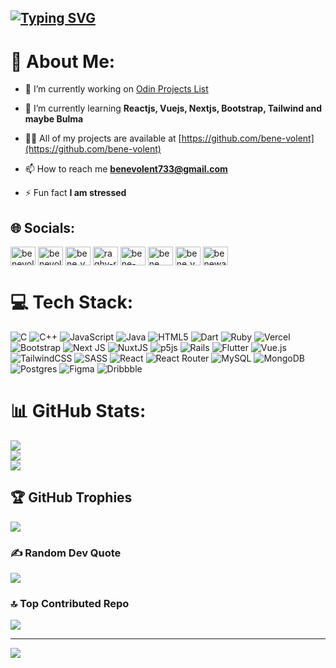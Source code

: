 <a href="https://git.io/typing-svg"><img align="center" src="https://readme-typing-svg.demolab.com?font=Typewolf&center=true&vCenter=true&width=435&lines=Hi+%F0%9F%99%8B%E2%80%8D%E2%99%82%EF%B8%8F;I+am+Raghav;I+also+go+by+Bene;I+am+a+Frontend+Developer+%F0%9F%8C%90" alt="Typing SVG" /></a>
---
# 💫 About Me:
- 🔭 I’m currently working on [Odin Projects List](https://odinprojects-bene.vercel.app/)

- 🌱 I’m currently learning **Reactjs, Vuejs, Nextjs, Bootstrap, Tailwind and maybe Bulma**

- 👨‍💻 All of my projects are available at [https://github.com/bene-volent](https://github.com/bene-volent)

- 📫 How to reach me **benevolent733@gmail.com**

- ⚡ Fun fact **I am stressed**


## 🌐 Socials:
<a href="https://codepen.io/benevolent" target="blank"><img align="center" src="https://raw.githubusercontent.com/rahuldkjain/github-profile-readme-generator/master/src/images/icons/Social/codepen.svg" alt="benevolent" height="30" width="40" /></a>
<a href="https://dev.to/benevolent" target="blank"><img align="center" src="https://raw.githubusercontent.com/rahuldkjain/github-profile-readme-generator/master/src/images/icons/Social/devto.svg" alt="benevolent" height="30" width="40" /></a>
<a href="https://twitter.com/bene_volent_" target="blank"><img align="center" src="https://raw.githubusercontent.com/rahuldkjain/github-profile-readme-generator/master/src/images/icons/Social/twitter.svg" alt="bene_volent_" height="30" width="40" /></a>
<a href="https://linkedin.com/in/raghv-r" target="blank"><img align="center" src="https://raw.githubusercontent.com/rahuldkjain/github-profile-readme-generator/master/src/images/icons/Social/linked-in-alt.svg" alt="raghv-r" height="30" width="40" /></a>
<a href="https://codesandbox.com/bene-volent" target="blank"><img align="center" src="https://raw.githubusercontent.com/rahuldkjain/github-profile-readme-generator/master/src/images/icons/Social/codesandbox.svg" alt="bene-volent" height="30" width="40" /></a>
<a href="https://instagram.com/bene._.volent" target="blank"><img align="center" src="https://raw.githubusercontent.com/rahuldkjain/github-profile-readme-generator/master/src/images/icons/Social/instagram.svg" alt="bene._.volent" height="30" width="40" /></a>
<a href="https://dribbble.com/bene_volent" target="blank"><img align="center" src="https://raw.githubusercontent.com/rahuldkjain/github-profile-readme-generator/master/src/images/icons/Social/dribbble.svg" alt="bene_volent" height="30" width="40" /></a>
<a href="https://www.youtube.com/@benewastaken" target="blank"><img align="center" src="https://raw.githubusercontent.com/rahuldkjain/github-profile-readme-generator/master/src/images/icons/Social/youtube.svg" alt="benewastaken" height="30" width="40" /></a>
</p>

# 💻 Tech Stack:
![C](https://img.shields.io/badge/c-%2300599C.svg?style=for-the-badge&logo=c&logoColor=white) ![C++](https://img.shields.io/badge/c++-%2300599C.svg?style=for-the-badge&logo=c%2B%2B&logoColor=white) ![JavaScript](https://img.shields.io/badge/javascript-%23323330.svg?style=for-the-badge&logo=javascript&logoColor=%23F7DF1E) ![Java](https://img.shields.io/badge/java-%23ED8B00.svg?style=for-the-badge&logo=java&logoColor=white) ![HTML5](https://img.shields.io/badge/html5-%23E34F26.svg?style=for-the-badge&logo=html5&logoColor=white) ![Dart](https://img.shields.io/badge/dart-%230175C2.svg?style=for-the-badge&logo=dart&logoColor=white) ![Ruby](https://img.shields.io/badge/ruby-%23CC342D.svg?style=for-the-badge&logo=ruby&logoColor=white) ![Vercel](https://img.shields.io/badge/vercel-%23000000.svg?style=for-the-badge&logo=vercel&logoColor=white) ![Bootstrap](https://img.shields.io/badge/bootstrap-%23563D7C.svg?style=for-the-badge&logo=bootstrap&logoColor=white) ![Next JS](https://img.shields.io/badge/Next-black?style=for-the-badge&logo=next.js&logoColor=white) ![NuxtJS](https://img.shields.io/badge/Nuxt-black?style=for-the-badge&logo=nuxt.js&logoColor=white) ![p5js](https://img.shields.io/badge/p5.js-ED225D?style=for-the-badge&logo=p5.js&logoColor=FFFFFF) ![Rails](https://img.shields.io/badge/rails-%23CC0000.svg?style=for-the-badge&logo=ruby-on-rails&logoColor=white) ![Flutter](https://img.shields.io/badge/Flutter-%2302569B.svg?style=for-the-badge&logo=Flutter&logoColor=white) ![Vue.js](https://img.shields.io/badge/vuejs-%2335495e.svg?style=for-the-badge&logo=vuedotjs&logoColor=%234FC08D) ![TailwindCSS](https://img.shields.io/badge/tailwindcss-%2338B2AC.svg?style=for-the-badge&logo=tailwind-css&logoColor=white) ![SASS](https://img.shields.io/badge/SASS-hotpink.svg?style=for-the-badge&logo=SASS&logoColor=white) ![React](https://img.shields.io/badge/react-%2320232a.svg?style=for-the-badge&logo=react&logoColor=%2361DAFB) ![React Router](https://img.shields.io/badge/React_Router-CA4245?style=for-the-badge&logo=react-router&logoColor=white) ![MySQL](https://img.shields.io/badge/mysql-%2300f.svg?style=for-the-badge&logo=mysql&logoColor=white) ![MongoDB](https://img.shields.io/badge/MongoDB-%234ea94b.svg?style=for-the-badge&logo=mongodb&logoColor=white) ![Postgres](https://img.shields.io/badge/postgres-%23316192.svg?style=for-the-badge&logo=postgresql&logoColor=white) 	![Figma](https://img.shields.io/badge/figma-%23F24E1E.svg?style=for-the-badge&logo=figma&logoColor=white) ![Dribbble](https://img.shields.io/badge/Dribbble-EA4C89?style=for-the-badge&logo=dribbble&logoColor=white)
# 📊 GitHub Stats:
![](https://github-readme-stats.vercel.app/api?username=Bene-volent&theme=graywhite&hide_border=false&include_all_commits=true&count_private=false)<br/>
![](https://github-readme-streak-stats.herokuapp.com/?user=Bene-volent&theme=graywhite&hide_border=false)<br/>
![](https://github-readme-stats.vercel.app/api/top-langs/?username=Bene-volent&theme=graywhite&hide_border=false&include_all_commits=true&count_private=false&layout=compact)

## 🏆 GitHub Trophies
![](https://github-profile-trophy.vercel.app/?username=Bene-volent&theme=discord&no-frame=false&no-bg=false&margin-w=4)

### ✍️ Random Dev Quote
![](https://quotes-github-readme.vercel.app/api?type=horizontal&theme=light)

### 🔝 Top Contributed Repo
![](https://github-contributor-stats.vercel.app/api?username=Bene-volent&limit=5&theme=monokai&combine_all_yearly_contributions=true)

---
[![](https://visitcount.itsvg.in/api?id=Bene-volent&icon=2&color=7)](https://visitcount.itsvg.in)

<!-- Proudly created with GPRM ( https://gprm.itsvg.in ) -->
